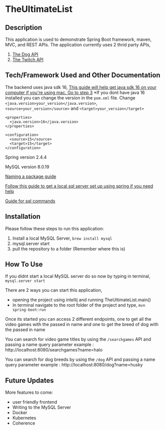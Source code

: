 # TheUltimateList



## Description

This application is used to demonstrate Spring Boot framework, maven, MVC, and REST APIs. The application currently uses 2 thrid party APIs,
1. [The Dog API](https://docs.thedogapi.com/)
2. [The Twitch API](https://dev.twitch.tv/docs/)

## Tech/Framework Used and Other Documentation

The backend uses java sdk 16, [This guide will help get java sdk 16 on your computer if you're using mac. Go to step 3](https://mkyong.com/java/how-to-install-java-on-mac-osx/#homebrew-install-a-specified-java-adoptopenjdk-on-macos)
*If you dont have java 16 installed you can change the version in the `pom.xml` file. Change `<java.version>your_version</java.version>`, `<source>your_version</source>` and `<target>your_version</target>`

```
<properties>
  <java.version>16</java.version>
</properties>
```


```
<configuration>
  <source>15</source>
  <target>15</target>
</configuration>
```

Spring version 2.4.4

MySQL version 8.0.19

[Naming a package guide](https://docs.oracle.com/javase/tutorial/java/package/namingpkgs.html)

[Follow this guide to get a local sql server set up using spring if you need help](https://spring.io/guides/gs/accessing-data-mysql/#initial)

[Guide for sql commands](https://dev.mysql.com/doc/mysql-getting-started/en/)

## Installation

Please follow these steps to run this application:

1. Install a local MySQL Server, `brew install mysql`
2. mysql.server start
3. pull the repository to a folder (Remember where this is)


## How To Use
 
If you didnt start a local MySQL server do so now by typing in terminal, `mysql.server start` 

There are 2 ways you can start this application,
   - opening the project using intellij and running TheUltimateList.main()
   - In terminal navigate to the root folder of the project and type, `mvn spring-boot:run`
 

Once its started you can access 2 different endpoints, one to get all the video games with the passed in name and one to get the breed of dog with the passed in name

You can search for video game titles by using the `/searchgames` API and passing a name query parameter
example : http://localhost:8080/searchgames?name=halo

You can search for dog breeds by using the `/dog` API and passing a name query parameter
example : http://localhost:8080/dog?name=husky


## Future Updates

More features to come:

 - user friendly frontend
 - Writing to the MySQL Server
 - Docker
 - Kubernetes
 - Coherence








